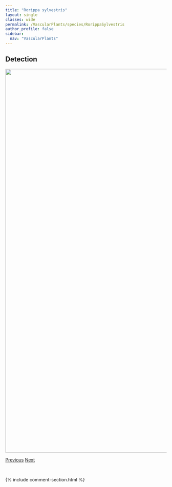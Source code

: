 ```yaml
---
title: "Rorippa sylvestris"
layout: single
classes: wide
permalink: /VascularPlants/species/RorippaSylvestris
author_profile: false
sidebar:
  nav: "VascularPlants"
---
```


<h2>Detection</h2>

<a href="https://drive.google.com/uc?export=view&id=1ZH7Eww4HB2oR7hW0xkoNI2_9rfqR_myd">
<img src="https://drive.google.com/uc?export=view&id=1ZH7Eww4HB2oR7hW0xkoNI2_9rfqR_myd" height = "1200" width = "800">
</a>


<a href="/DevelopmentWebsite/VascularPlants/species/RorippaPalustris" class="pagination--pager" title="Marsh Yellow Cress">Previous</a> <a href="/DevelopmentWebsite/VascularPlants/species/Rosa" class="pagination--pager" title="Rosa">Next</a>

<p>&nbsp;</p>

{% include comment-section.html %}

